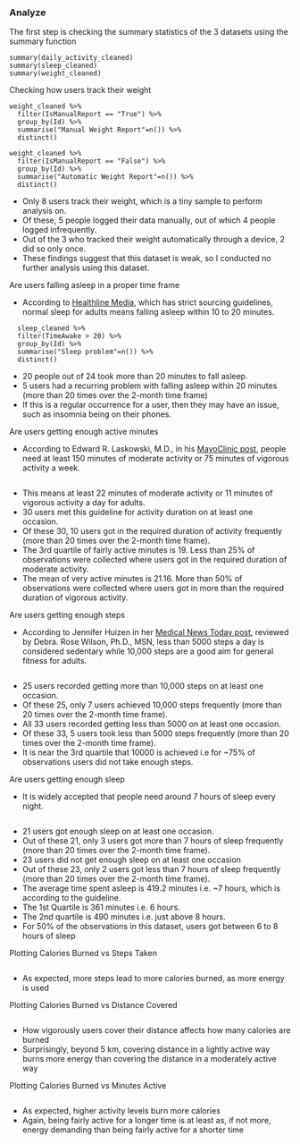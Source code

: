 ### Analyze

The first step is checking the summary statistics of the 3 datasets using the summary function
```
summary(daily_activity_cleaned)
summary(sleep_cleaned)
summary(weight_cleaned)
```


Checking how users track their weight
```
weight_cleaned %>% 
  filter(IsManualReport == "True") %>% 
  group_by(Id) %>% 
  summarise("Manual Weight Report"=n()) %>%
  distinct()

weight_cleaned %>% 
  filter(IsManualReport == "False") %>% 
  group_by(Id) %>% 
  summarise("Automatic Weight Report"=n()) %>%
  distinct()
```
  * Only 8 users track their weight, which is a tiny sample to perform analysis on. 
  * Of these, 5 people logged their data manually, out of which 4 people logged infrequently. 
  * Out of the 3 who tracked their weight automatically through a device, 2 did so only once. 
  * These findings suggest that this dataset is weak, so I conducted no further analysis using this dataset.


Are users falling asleep in a proper time frame
  * According to [Healthline Media](https://www.healthline.com/health/healthy-sleep/how-long-does-it-take-to-fall-asleep), which has strict sourcing guidelines, normal sleep for adults means falling asleep within 10 to 20 minutes.
```
  sleep_cleaned %>% 
  filter(TimeAwake > 20) %>% 
  group_by(Id) %>% 
  summarise("Sleep problem"=n()) %>%
  distinct()
  ```
  * 20 people out of 24 took more than 20 minutes to fall asleep.
  * 5 users had a recurring problem with falling asleep within 20 minutes (more than 20 times over the 2-month time frame)
  * If this is a regular occurrence for a user, then they may have an issue, such as insomnia being on their phones.


Are users getting enough active minutes
  * According to Edward R. Laskowski, M.D., in his [MayoClinic post](https://www.mayoclinic.org/healthy-lifestyle/fitness/expert-answers/exercise/faq-20057916#:~:text=As%20a%20general%20goal%2C%20aim,your%20risk%20of%20metabolic%20problems.), people need at least 150 minutes of moderate activity or 75 minutes of vigorous activity a week.
```

```
  * This means at least 22 minutes of moderate activity or 11 minutes of vigorous activity a day for adults.
  * 30 users met this guideline for activity duration on at least one occasion.
  * Of these 30, 10 users got in the required duration of activity frequently (more than 20 times over the 2-month time frame).
  * The 3rd quartile of fairly active minutes is 19. Less than 25% of observations were collected where users got in the required duration of moderate activity.
  * The mean of very active minutes is 21.16. More than 50% of observations were collected where users got in more than the required duration of vigorous activity.


Are users getting enough steps
  * According to Jennifer Huizen in her [Medical News Today post](https://www.medicalnewstoday.com/articles/average-steps-per-day#increasing-steps), reviewed by Debra. Rose Wilson, Ph.D., MSN, less than 5000 steps a day is considered sedentary while 10,000 steps are a good aim for general fitness for adults.
```

```
  * 25 users recorded getting more than 10,000 steps on at least one occasion.
  * Of these 25, only 7 users achieved 10,000 steps frequently (more than 20 times over the 2-month time frame).
  * All 33 users recorded getting less than 5000 on at least one occasion.
  * Of these 33, 5 users took less than 5000 steps frequently (more than 20 times over the 2-month time frame).
  * It is near the 3rd quartile that 10000 is achieved i.e for ~75% of observations users did not take enough steps.


Are users getting enough sleep
  * It is widely accepted that people need around 7 hours of sleep every night.
```

```
  * 21 users got enough sleep on at least one occasion.
  * Out of these 21, only 3 users got more than 7 hours of sleep frequently (more than 20 times over the 2-month time frame).
  * 23 users did not get enough sleep on at least one occasion
  * Out of these 23, only 2 users got less than 7 hours of sleep frequently (more than 20 times over the 2-month time frame).
  * The average time spent asleep is 419.2 minutes i.e. ~7 hours, which is according to the guideline.
  * The 1st Quartile is 361 minutes i.e. 6 hours.
  * The 2nd quartile is 490 minutes i.e. just above 8 hours.
  * For 50% of the observations in this dataset, users got between 6 to 8 hours of sleep


Plotting Calories Burned vs Steps Taken
```

```
* As expected, more steps lead to more calories burned, as more energy is used


Plotting Calories Burned vs Distance Covered
```

```
  * How vigorously users cover their distance affects how many calories are burned
  * Surprisingly, beyond 5 km, covering distance in a lightly active way burns more energy than covering the distance in a moderately active way 


Plotting Calories Burned vs Minutes Active
```

```
  * As expected, higher activity levels burn more calories
  * Again, being fairly active for a longer time is at least as, if not more, energy demanding than being fairly active for a shorter time


